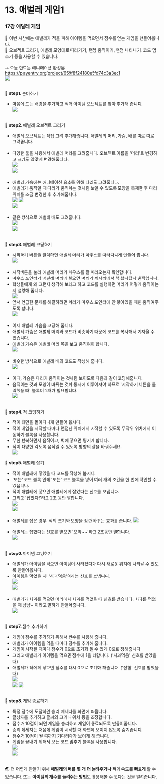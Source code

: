 # 13. 애벌레 게임1
<h3>17강 애벌레 게임</h3>

🙂 이번 시간에는 애벌레가 적을 피해 아이템을 먹으면서 점수를 얻는 게임을 만들어봅니다. <br>
🚩 오브젝트 그리기, 애벌레 모양대로 따라가기, 랜덤 움직이기, 랜덤 나타나기, 코드 멈추기 등을 사용할 수 있습니다. <br><br>
⇢ 오늘 만드는 애니메이션 완성본<br>
<a href="https://playentry.org/project/659f8f24180e5fd74c3a3ec1"> https://playentry.org/project/659f8f24180e5fd74c3a3ec1 <br> 
![](img/17_애벌레게임/17_1.png) <br><br>

<b>🧩 step1. </b> 준비하기 <br>
- 마음에 드는 배경을 추가하고 적과 아이템 오브젝트를 찾아 추가해 줍니다. <br>
![](img/17_애벌레게임/17_2.png)<br><br>

<b>🧩 step2. </b> 애벌레 오브젝트 그리기 <br>
- 애벌레 오브젝트는 직접 그려 추가해줍니다. 애벌레의 머리, 가슴, 배를 따로 따로 그려줍니다.<br><br>
- 다양한 툴을 사용해서 애벌레 머리를 그려줍니다. 오브젝트 이름을 '머리'로 변경하고 크기도 알맞게 변경해줍니다.<br>
![](img/17_애벌레게임/17_3.png) <br>![](img/17_애벌레게임/17_4.png)<br><br>
- 애벌레 가슴에는 애니메이션 요소를 위해 다리도 그려줍니다.
- 애벌레가 움직일 때 다리가 움직이는 것처럼 보일 수 있도록 모양을 복제한 후 다리 위치를 조금 변경한 후 추가해줍니다. <br>
![](img/17_애벌레게임/17_5.png) ![](img/17_애벌레게임/17_6.png) <br>![](img/17_애벌레게임/17_7.png)  <br><br>
- 같은 방식으로 애벌레 배도 그려줍니다.<br>
![](img/17_애벌레게임/17_8.png) <br>![](img/17_애벌레게임/17_9.png) <br><br>

<b>🧩 step3. </b> 애벌레 코딩하기 <br>
- 시작하기 버튼을 클릭하면 애벌레 머리가 마우스를 따라다니게 만들어 줍니다. <br>
![](img/17_애벌레게임/17_10.png) <br><br>
- 시작버튼을 눌러 애벌레 머리가 마우스를 잘 따라오는지 확인합니다.
- 마우스 포인터가 애벌레 머리에 닿으면 머리가 제자리에서 막 왔다갔다 움직입니다.
- 학생들에게 왜 그런지 생각해 보라고 하고 코드를 실행하면 머리가 어떻게 움직이는지 설명해 줍니다.<br>
![](img/17_애벌레게임/17_11.jpeg)<br>
- 앞서 언급한 문제를 해결하려면 머리가 마우스 포인터에 안 닿아있을 때만 움직여주도록 합니다.<br>
![](img/17_애벌레게임/17_12.png)<br><br>
- 이제 애벌레 가슴을 코딩해 줍니다. 
- 애벌레 가슴은 애벌레 머리와 코드가 비슷하기 때문에 코드를 복사해서 가져올 수 있습니다. 
- 애벌레 가슴은 애벌레 머리 쪽을 보고 움직여야 합니다. <br>
![](img/17_애벌레게임/17_13.png)<br><br>
- 비슷한 방식으로 애벌레 배의 코드도 작성해 줍니다. <br>
![](img/17_애벌레게임/17_14.png)<br><br>
- 이때, 가슴은 다리가 움직이는 것처럼 보이도록 다음과 같이 코딩해줍니다.
- 움직이는 것과 모양이 바뀌는 것이 동시에 이루어져야 하므로 '시작하기 버튼을 클릭했을 때' 블록이 2개가 필요합니다.<br>
![](img/17_애벌레게임/17_15.png)<br><br>

<b>🧩 step4. </b> 적 코딩하기 <br>
- 적이 화면을 돌아다니게 만들어 봅시다.
- 적이 게임을 시작할 때마다 랜덤한 위치에서 시작할 수 있도록 무작위 위치에서 이동하기 블록을 사용합니다.
- 무한 반복하면서 움직이고, 벽에 닿으면 튕기게 합니다.
- 적이 다양한 각도록 움직일 수 있도록 방향의 값을 바꿔주세요.<br>
![](img/17_애벌레게임/17_16.png)

<b>🧩 step5. </b> 애벌레 잡기 <br>
- 적이 애벌래에 닿았을 때 코드를 작성해 봅시다.
- '또는' 코드 블록 안에 '또는' 코드 블록을 넣어 여러 개의 조건을 한 번에 확인할 수 있습니다.
- 적이 애벌레에 닿으면 애벌레에게 잡았다는 신호를 보냅니다.
- 그리고 '잡았다!'라고 2초 동안 말합니다.<br>
![](img/17_애벌레게임/17_18.png)<br> ![](img/17_애벌레게임/17_17.png)<br><br>
- 애벌레를 잡은 경우, 적의 크기와 모양을 잠깐 바꾸는 효과를 줍니다.
![](img/17_애벌레게임/17_19.png)<br><br>
- 애벌레는 잡혔다는 신호를 받으면 '으악~~'하고 2초동안 말합니다.<br>
![](img/17_애벌레게임/17_20.png)<br><br>


<b>🧩 step6. </b> 아이템 코딩하기 <br>
- 애벌레가 아이템을 먹으면 아이템이 사라졌다가 다시 새로운 위치에 나타날 수 있도록 만들어봅시다. 
- 아이템을 먹었을 때, '사과먹음'이라는 신호를 보냅니다. <br>
![](img/17_애벌레게임/17_21.png)<br> ![](img/17_애벌레게임/17_22.png) <br><br>
- 애벌레가 사과를 먹으면 머리에서 사과를 먹었을 때 신호를 받습니다. 사과를 먹었을 때 냠냠~ 이라고 말하게 만들어줍니다.<br>
![](img/17_애벌레게임/17_23.png)<br><br>


<b>🧩 step7. </b> 점수 추가하기 <br>
- 게임에 점수를 추가하기 위해서 변수를 사용해 줍니다.
- 애벌레가 아이템을 먹을 때마다 점수를 추가해 줍니다.
- 게임이 시작될 때마다 점수가 0으로 초기화 될 수 있게 0으로 정해줍니다.
- 그리고 애벌레가 아이템을 먹으면 점수에 1을 더합니다. ('사과먹음' 신호를 받았을 때)
- 애벌레가 적에게 닿으면 점수를 다시 0으로 초기화 해줍니다. ('잡힘' 신호를 받았을 때) <br>
![](img/17_애벌레게임/17_24.png) <br>![](img/17_애벌레게임/17_25.png) ![](img/17_애벌레게임/17_26.png) <br><br>

<b>🧩 step8. </b> 게임 종료하기 <br>
- 특정 점수에 도달하면 승리 메세지를 화면에 띄웁니다.
- 글상자를 추가하고 글씨의 크기나 위치 등을 조정합니다.
- 점수가 10점이 되면 게임을 승리하고 게임이 종료되도록 만들어줍니다.
- 승리 메세지는 처음에 게임이 시작할 때 화면에 보이지 않도록 숨겨줍니다.
- 점수가 10점이 될 때까지 기다리다가 보이게 해 줍니다.
- 게임을 끝내기 위해서 모든 코드 멈추기 블록을 사용합니다. <br>
![](img/17_애벌레게임/17_27.png) <br>![](img/17_애벌레게임/17_28.png)<br><br>

🌏 더 어렵게 만들기 위해 <b>애벌레의 배를 몇 개 더 늘려주거나 적의 속도를 빠르게 </b>할 수 있습니다. 또는 <b>아이템의 개수를 늘려주는 방법</b>도 활용해볼 수 있다는 것을 알려줍니다.